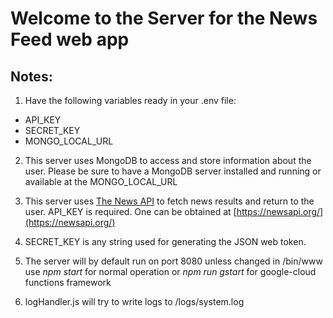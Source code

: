 # Welcome to the Server for the News Feed web app

## Notes:
1. Have the following variables ready in your .env file:
 - API_KEY 
 - SECRET_KEY
 - MONGO_LOCAL_URL

2. This server uses MongoDB to access and store information about the user.
Please be sure to have a MongoDB server installed and running or available at the MONGO_LOCAL_URL

3. This server uses [The News API](https://newsapi.org/) to fetch news results and return to the user.  API_KEY is required.
One can be obtained at [https://newsapi.org/](https://newsapi.org/)

4. SECRET_KEY is any string used for generating the JSON web token.

4. The server will by default run on port 8080 unless changed in /bin/www
use *npm start* for normal operation or *npm run gstart* for google-cloud functions framework

5. logHandler.js will try to write logs to /logs/system.log